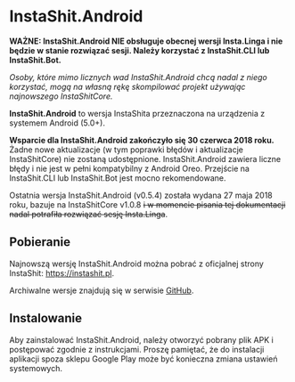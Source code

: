 # InstaShit.Android

**WAŻNE: InstaShit.Android NIE obsługuje obecnej wersji Insta.Linga i nie będzie w stanie rozwiązać sesji. Należy korzystać z InstaShit.CLI lub InstaShit.Bot.**

*Osoby, które mimo licznych wad InstaShit.Android chcą nadal z niego korzystać, mogą na własną rękę skompilować projekt używając najnowszego InstaShitCore.*

**InstaShit.Android** to wersja InstaShita przeznaczona na urządzenia z systemem Android (5.0+).

**Wsparcie dla InstaShit.Android zakończyło się 30 czerwca 2018 roku.** Żadne nowe aktualizacje (w tym poprawki błędów i aktualizacje InstaShitCore) nie zostaną udostępnione. InstaShit.Android zawiera liczne błędy i nie jest w pełni kompatybilny z Android Oreo. Przejście na InstaShit.CLI lub InstaShit.Bot jest mocno rekomendowane.

Ostatnia wersja InstaShit.Android (v0.5.4) została wydana 27 maja 2018 roku, bazuje na InstaShitCore v1.0.8 ~~i w momencie pisania tej dokumentacji nadal potrafiła rozwiązać sesję Insta.Linga~~.

## Pobieranie

Najnowszą wersję InstaShit.Android można pobrać z oficjalnej strony InstaShit: https://instashit.pl.

Archiwalne wersje znajdują się w serwisie [GitHub](https://github.com/konrad11901/InstaShit.Android/releases).

## Instalowanie

Aby zainstalować InstaShit.Android, należy otworzyć pobrany plik APK i postępować zgodnie z instrukcjami. Proszę pamiętać, że do instalacji aplikacji spoza sklepu Google Play może być konieczna zmiana ustawień systemowych.
